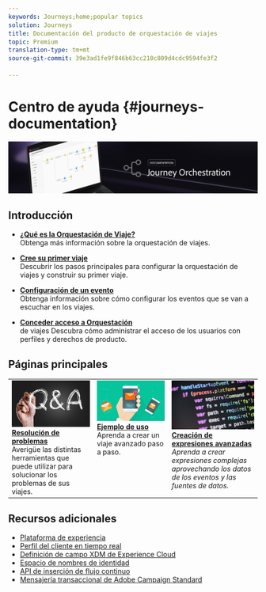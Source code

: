 ```yaml
---
keywords: Journeys;home;popular topics
solution: Journeys
title: Documentación del producto de orquestación de viajes
topic: Premium
translation-type: tm+mt
source-git-commit: 39e3ad1fe9f846b63cc210c809d4cdc9594fe3f2

---
```



# Centro de ayuda {#journeys-documentation}

![](using/assets/do-not-localize/bannerjourney.png)

## Introducción

* **[¿Qué es la Orquestación de Viaje?](using/action/working-with-adobe-campaign.md)**<br/>Obtenga más información sobre la orquestación de viajes.

* **[Cree su primer viaje](using/about/get-started.md)**<br/>Descubrir los pasos principales para configurar la orquestación de viajes y construir su primer viaje.

* **[Configuración de un evento](using/event/about-events.md#section_tbk_5qt_pgb)**<br/>Obtenga información sobre cómo configurar los eventos que se van a escuchar en los viajes.

* **[Conceder acceso a Orquestación](using/about/access-management.md)**<br/>de viajes Descubra cómo administrar el acceso de los usuarios con perfiles y derechos de producto.

## Páginas principales

<table>
<tr>
    <td valign="top">
        <a href="using/about/troubleshooting.md">
       <img alt="Desarrolladores" src="using/assets/do-not-localize/FAQ.png" />
       </a>
    <div>
    <a href="using/about/troubleshooting.md"><strong>Resolución de problemas</strong></a>
    </div>
    <em></em>Averigüe las distintas herramientas que puede utilizar para solucionar los problemas de sus viajes.
    <br>
  </td>
  <td valign="top">
    <a href="using/usecase/building-the-journey.md">
      <img alt="generar" src="using/assets/do-not-localize/design.png"/>
    </a>
    <div>
    <a href="using/usecase/building-the-journey.md"><strong>Ejemplo de uso</strong></a>
    </div>
    <em></em>Aprenda a crear un viaje avanzado paso a paso.
    <br>
  </td>
  <td valign="top">
    <a href="using/expression/expressionadvanced.md">
      <img alt="condiciones" src="using/assets/do-not-localize/dev.png"/>
    </a>
    <div>
    <a href="using/expression/expressionadvanced.md"><strong>Creación de expresiones avanzadas</strong></a>
    </div>
    <em>Aprenda a crear expresiones complejas aprovechando los datos de los eventos y las fuentes de datos. </em>
    <br>
  </td>
</tr>
</table>

## Recursos adicionales

* [Plataforma de experiencia](https://www.adobe.com/experience-platform/documentation-and-developer-resources.html)
* [Perfil del cliente en tiempo real](https://www.adobe.io/apis/cloudplatform/dataservices/profile-identity-segmentation/profile-identity-segmentation-services.html#!api-specification/markdown/narrative/technical_overview/unified_profile_architectural_overview/unified_profile_architectural_overview.md)
* [Definición de campo XDM de Experience Cloud](https://www.adobe.io/apis/cloudplatform/dataservices/xdm.html)
* [Espacio de nombres de identidad](https://www.adobe.io/apis/cloudplatform/dataservices/profile-identity-segmentation/profile-identity-segmentation-services.html#!api-specification/markdown/narrative/technical_overview/identity_namespace_overview/identity_namespace_overview.md)
* [API de inserción de flujo continuo](https://www.adobe.io/apis/cloudplatform/dataservices/data-ingestion/data-ingestion-services.html#!api-specification/markdown/narrative/technical_overview/streaming_ingest/getting_started_with_platform_streaming_ingestion.md)
* [Mensajería transaccional de Adobe Campaign Standard](https://docs.adobe.com/content/help/en/campaign-standard/using/communication-channels/transactional-messaging/about-transactional-messaging.html)
